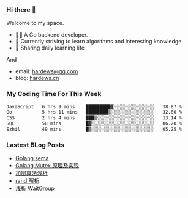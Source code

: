 ### Hi there 👋
Welcome to my space.

- 👨‍🦲 A Go backend developer. 
- 📕 Currently striving to learn algorithms and interesting knowledge
- 💪 Sharing daily learning life

And
- email: hardews@qq.com
- blog: [hardews.cn](hardews.cn)

### My Coding Time For This Week
<!--START_SECTION:waka-->

```txt
JavaScript   6 hrs 9 mins    █████████▓░░░░░░░░░░░░░░░   38.87 %
Go           5 hrs 11 mins   ████████▒░░░░░░░░░░░░░░░░   32.80 %
CSS          2 hrs 4 mins    ███▒░░░░░░░░░░░░░░░░░░░░░   13.14 %
SQL          58 mins         █▓░░░░░░░░░░░░░░░░░░░░░░░   06.20 %
Ezhil        49 mins         █▒░░░░░░░░░░░░░░░░░░░░░░░   05.25 %
```

<!--END_SECTION:waka-->

### Lastest BLog Posts
<!-- BLOG-POST-LIST:START -->
- [Golang sema](https://hardews.cn/golang-sema)
- [Golang Mutex 原理及实现](https://hardews.cn/golang-mutex)
- [加密算法浅析](https://hardews.cn/encryption-algorithm)
- [rand 解析](https://hardews.cn/2023_go-rand)
- [浅析 WaitGroup](https://hardews.cn/go-waitgroup)
<!-- BLOG-POST-LIST:END -->

<!--
**Hardews/Hardews** is a ✨ _special_ ✨ repository because its `README.md` (this file) appears on your GitHub profile.

Here are some ideas to get you started:

- 🔭 I’m currently working on ...
- 🌱 I’m currently learning ...
- 👯 I’m looking to collaborate on ...
- 🤔 I’m looking for help with ...
- 💬 Ask me about ...
- 📫 How to reach me: ...
- 😄 Pronouns: ...
- ⚡ Fun fact: ...
-->
